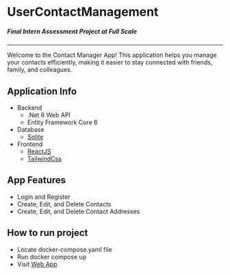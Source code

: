 # UserContactManagement

##### Final Intern Assessment Project at Full Scale

---

Welcome to the Contact Manager App! This application helps you manage your contacts efficiently, making it easier to stay connected with friends, family, and colleagues.

## Application Info

- Backend
  - .Net 6 Web API
  - Entity Framework Core 6
- Database
  - [Sqlite](https://www.sqlite.org/index.html)
- Frontend
  - [ReactJS](https://react.dev/)
  - [TailwindCss](https://tailwindcss.com/)

## App Features

- Login and Register
- Create, Edit, and Delete Contacts
- Create, Edit, and Delete Contact Addresses

## How to run project

- Locate docker-compose.yaml file
- Run docker compose up
- Visit [Web App](http://localhost:5173/)
